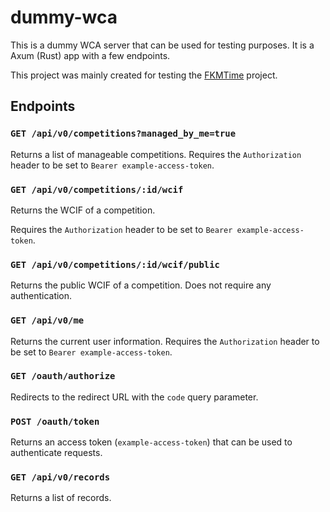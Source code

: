 # dummy-wca

This is a dummy WCA server that can be used for testing purposes. It is a Axum (Rust) app with a few endpoints.

This project was mainly created for testing the [FKMTime](https://github.com/FKMTime/FKMTime) project.

## Endpoints

### `GET /api/v0/competitions?managed_by_me=true`

Returns a list of manageable competitions. Requires the `Authorization` header to be set to `Bearer example-access-token`.

### `GET /api/v0/competitions/:id/wcif`

Returns the WCIF of a competition.

Requires the `Authorization` header to be set to `Bearer example-access-token`.

### `GET /api/v0/competitions/:id/wcif/public`

Returns the public WCIF of a competition. Does not require any authentication.

### `GET /api/v0/me`

Returns the current user information. Requires the `Authorization` header to be set to `Bearer example-access-token`.

### `GET /oauth/authorize`

Redirects to the redirect URL with the `code` query parameter.

### `POST /oauth/token`

Returns an access token (`example-access-token`) that can be used to authenticate requests.

### `GET /api/v0/records`

Returns a list of records.
